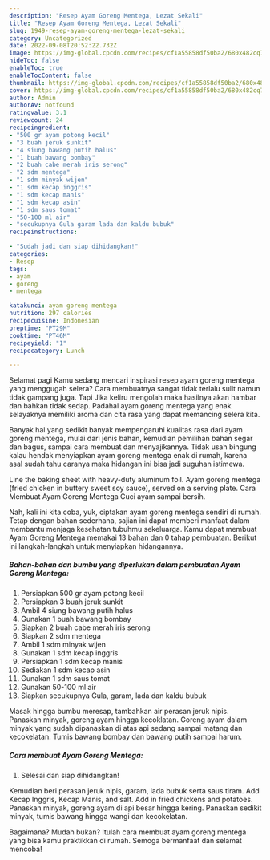 ```yaml
---
description: "Resep Ayam Goreng Mentega, Lezat Sekali"
title: "Resep Ayam Goreng Mentega, Lezat Sekali"
slug: 1949-resep-ayam-goreng-mentega-lezat-sekali
category: Uncategorized
date: 2022-09-08T20:52:22.732Z
image: https://img-global.cpcdn.com/recipes/cf1a55858df50ba2/680x482cq70/ayam-goreng-mentega-foto-resep-utama.jpg
hideToc: false
enableToc: true
enableTocContent: false
thumbnail: https://img-global.cpcdn.com/recipes/cf1a55858df50ba2/680x482cq70/ayam-goreng-mentega-foto-resep-utama.jpg
cover: https://img-global.cpcdn.com/recipes/cf1a55858df50ba2/680x482cq70/ayam-goreng-mentega-foto-resep-utama.jpg
author: Admin
authorAv: notfound
ratingvalue: 3.1
reviewcount: 24
recipeingredient:
- "500 gr ayam potong kecil"
- "3 buah jeruk sunkit"
- "4 siung bawang putih halus"
- "1 buah bawang bombay"
- "2 buah cabe merah iris serong"
- "2 sdm mentega"
- "1 sdm minyak wijen"
- "1 sdm kecap inggris"
- "1 sdm kecap manis"
- "1 sdm kecap asin"
- "1 sdm saus tomat"
- "50-100 ml air"
- "secukupnya Gula garam lada dan kaldu bubuk"
recipeinstructions:

- "Sudah jadi dan siap dihidangkan!"
categories:
- Resep
tags:
- ayam
- goreng
- mentega

katakunci: ayam goreng mentega 
nutrition: 297 calories
recipecuisine: Indonesian
preptime: "PT29M"
cooktime: "PT46M"
recipeyield: "1"
recipecategory: Lunch

---
```



Selamat pagi Kamu sedang mencari inspirasi resep ayam goreng mentega yang menggugah selera? Cara membuatnya sangat tidak terlalu sulit namun tidak gampang juga. Tapi Jika keliru mengolah maka hasilnya akan hambar dan bahkan tidak sedap. Padahal ayam goreng mentega yang enak selayaknya memiliki aroma dan cita rasa yang dapat memancing selera kita.


Banyak hal yang sedikit banyak mempengaruhi kualitas rasa dari ayam goreng mentega, mulai dari jenis bahan, kemudian pemilihan bahan segar dan bagus, sampai cara membuat dan menyajikannya. Tidak usah bingung kalau hendak menyiapkan ayam goreng mentega enak di rumah, karena asal sudah tahu caranya maka hidangan ini bisa jadi suguhan istimewa.

Line the baking sheet with heavy-duty aluminum foil. Ayam goreng mentega (fried chicken in buttery sweet soy sauce), served on a serving plate. Cara Membuat Ayam Goreng Mentega Cuci ayam sampai bersih.


Nah, kali ini kita coba, yuk, ciptakan ayam goreng mentega sendiri di rumah. Tetap dengan bahan sederhana, sajian ini dapat memberi manfaat dalam membantu menjaga kesehatan tubuhmu sekeluarga. Kamu dapat membuat Ayam Goreng Mentega memakai 13 bahan dan 0 tahap pembuatan. Berikut ini langkah-langkah untuk menyiapkan hidangannya.

<!--inarticleads1-->

##### Bahan-bahan dan bumbu yang diperlukan dalam pembuatan Ayam Goreng Mentega:

1. Persiapkan 500 gr ayam potong kecil
1. Persiapkan 3 buah jeruk sunkit
1. Ambil 4 siung bawang putih halus
1. Gunakan 1 buah bawang bombay
1. Siapkan 2 buah cabe merah iris serong
1. Siapkan 2 sdm mentega
1. Ambil 1 sdm minyak wijen
1. Gunakan 1 sdm kecap inggris
1. Persiapkan 1 sdm kecap manis
1. Sediakan 1 sdm kecap asin
1. Gunakan 1 sdm saus tomat
1. Gunakan 50-100 ml air
1. Siapkan secukupnya Gula, garam, lada dan kaldu bubuk


Masak hingga bumbu meresap, tambahkan air perasan jeruk nipis. Panaskan minyak, goreng ayam hingga kecoklatan. Goreng ayam dalam minyak yang sudah dipanaskan di atas api sedang sampai matang dan kecokelatan. Tumis bawang bombay dan bawang putih sampai harum. 

<!--inarticleads2-->

##### Cara membuat Ayam Goreng Mentega:


1. Selesai dan siap dihidangkan!

Kemudian beri perasan jeruk nipis, garam, lada bubuk serta saus tiram. Add Kecap Inggris, Kecap Manis, and salt. Add in fried chickens and potatoes. Panaskan minyak, goreng ayam di api besar hingga kering. Panaskan sedikit minyak, tumis bawang hingga wangi dan kecokelatan. 

Bagaimana? Mudah bukan? Itulah cara membuat ayam goreng mentega yang bisa kamu praktikkan di rumah. Semoga bermanfaat dan selamat mencoba!
